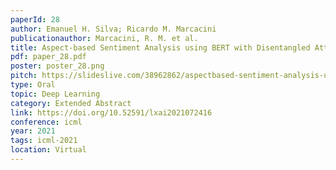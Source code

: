 ```yaml
---
paperId: 28
author: Emanuel H. Silva; Ricardo M. Marcacini
publicationauthor: Marcacini, R. M. et al.
title: Aspect-based Sentiment Analysis using BERT with Disentangled Attention
pdf: paper_28.pdf
poster: poster_28.png
pitch: https://slideslive.com/38962862/aspectbased-sentiment-analysis-using-bert-with-disentangled-attention?ref=account-folder-87716-folders
type: Oral
topic: Deep Learning
category: Extended Abstract
link: https://doi.org/10.52591/lxai2021072416
conference: icml
year: 2021
tags: icml-2021
location: Virtual
---
```


